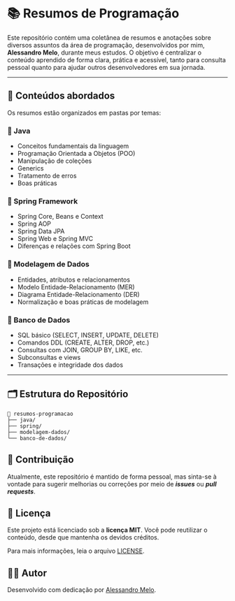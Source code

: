 # 📚 Resumos de Programação

Este repositório contém uma coletânea de resumos e anotações sobre diversos assuntos da área de programação, desenvolvidos por mim, **Alessandro Melo**, durante meus estudos. O objetivo é centralizar o conteúdo aprendido de forma clara, prática e acessível, tanto para consulta pessoal quanto para ajudar outros desenvolvedores em sua jornada.

---

## 🧠 Conteúdos abordados

Os resumos estão organizados em pastas por temas:

### 🔹 Java
- Conceitos fundamentais da linguagem
- Programação Orientada a Objetos (POO)
- Manipulação de coleções
- Generics
- Tratamento de erros
- Boas práticas

### 🔹 Spring Framework
- Spring Core, Beans e Context
- Spring AOP
- Spring Data JPA
- Spring Web e Spring MVC
- Diferenças e relações com Spring Boot

### 🔹 Modelagem de Dados
- Entidades, atributos e relacionamentos
- Modelo Entidade-Relacionamento (MER)
- Diagrama Entidade-Relacionamento (DER)
- Normalização e boas práticas de modelagem


### 🔹 Banco de Dados
- SQL básico (SELECT, INSERT, UPDATE, DELETE)
- Comandos DDL (CREATE, ALTER, DROP, etc.)
- Consultas com JOIN, GROUP BY, LIKE, etc.
- Subconsultas e views
- Transações e integridade dos dados

---

## 🗂 Estrutura do Repositório

```
📁 resumos-programacao
├── java/
├── spring/
├── modelagem-dados/
└── banco-de-dados/
```
## 🤝 Contribuição  
Atualmente, este repositório é mantido de forma pessoal, mas sinta-se à vontade para sugerir melhorias ou correções por meio de ***issues*** ou ***pull requests***.

## 📄 Licença  
Este projeto está licenciado sob a **licença MIT**. Você pode reutilizar o conteúdo, desde que mantenha os devidos créditos.

Para mais informações, leia o arquivo [LICENSE](https://github.com/AlessandroMelo22/Resumos/blob/main/LICENSE).

## 👨‍💻 Autor
Desenvolvido com dedicação por [Alessandro Melo](https://github.com/AlessandroMelo22).

